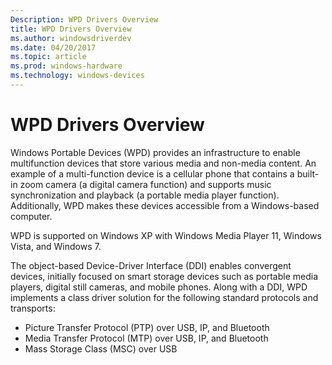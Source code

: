 ```yaml
---
Description: WPD Drivers Overview
title: WPD Drivers Overview
ms.author: windowsdriverdev
ms.date: 04/20/2017
ms.topic: article
ms.prod: windows-hardware
ms.technology: windows-devices
---
```


# WPD Drivers Overview


Windows Portable Devices (WPD) provides an infrastructure to enable multifunction devices that store various media and non-media content. An example of a multi-function device is a cellular phone that contains a built-in zoom camera (a digital camera function) and supports music synchronization and playback (a portable media player function). Additionally, WPD makes these devices accessible from a Windows-based computer.

WPD is supported on Windows XP with Windows Media Player 11, Windows Vista, and Windows 7.

The object-based Device-Driver Interface (DDI) enables convergent devices, initially focused on smart storage devices such as portable media players, digital still cameras, and mobile phones. Along with a DDI, WPD implements a class driver solution for the following standard protocols and transports:

-   Picture Transfer Protocol (PTP) over USB, IP, and Bluetooth
-   Media Transfer Protocol (MTP) over USB, IP, and Bluetooth
-   Mass Storage Class (MSC) over USB

 

 




